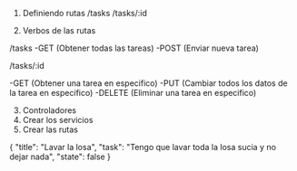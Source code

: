 1. Definiendo rutas
/tasks
/tasks/:id

2. Verbos de las rutas

/tasks
-GET (Obtener todas las tareas)
-POST (Enviar nueva tarea)

/tasks/:id

-GET (Obtener una tarea en especifico)
-PUT (Cambiar todos los datos de la tarea en especifico)
-DELETE (Eliminar una tarea en especifico)

3. Controladores
4. Crear los servicios
5. Crear las rutas

{
    "title": "Lavar la losa",
    "task": "Tengo que lavar toda la losa sucia y no dejar nada",
    "state": false
}